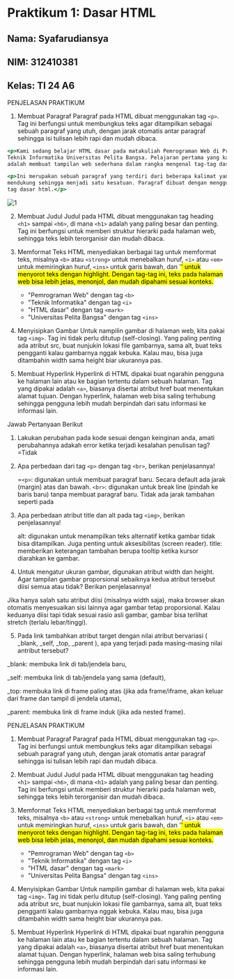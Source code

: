 # Praktikum 1: Dasar HTML

## Nama: Syafarudiansya
## NIM: 312410381
## Kelas: TI 24 A6

PENJELASAN PRAKTIKUM

1. Membuat Paragraf
   Paragraf pada HTML dibuat menggunakan tag `<p>`. Tag ini berfungsi untuk membungkus teks agar ditampilkan sebagai sebuah paragraf yang utuh, dengan jarak otomatis antar paragraf sehingga isi tulisan lebih rapi dan mudah dibaca.
   
```lab1_tag_dasar.html
<p>Kami sedang belajar HTML dasar pada matakuliah Pemrograman Web di Prodi
Teknik Informatika Universitas Pelita Bangsa. Pelajaran pertama yang kami dapat
adalah membuat tampilan web sederhana dalam rangka mengenal tag-tag dasar HTML.</p>

<p>Ini merupakan sebuah paragraf yang terdiri dari beberapa kalimat yang saling
mendukung sehingga menjadi satu kesatuan. Paragraf dibuat dengan menggunakan
tag dasar html.</p>
```
![1](Screenshots/.png)

2. Membuat Judul
   Judul pada HTML dibuat menggunakan tag heading `<h1>` sampai `<h6>`, di mana `<h1>` adalah yang paling besar dan penting. Tag ini berfungsi untuk memberi struktur hierarki pada halaman web, sehingga teks lebih terorganisir dan mudah dibaca.
3. Memformat Teks
   HTML menyediakan berbagai tag untuk memformat teks, misalnya `<b>` atau `<strong>` untuk menebalkan huruf, `<i>` atau `<em>` untuk memiringkan huruf, `<ins>` untuk garis bawah, dan '<mark>' untuk menyorot teks dengan highlight. Dengan tag-tag ini, teks pada halaman web bisa lebih jelas, menonjol, dan mudah dipahami sesuai konteks.
   
   - "Pemrograman Web" dengan tag `<b>`
   - "Teknik Informatika" dengan tag `<i>`
   - "HTML dasar" dengan tag `<mark>`
   - "Universitas Pelita Bangsa" dengan tag `<ins>`
4. Menyisipkan Gambar
   Untuk nampilin gambar di halaman web, kita pakai tag `<img>`. Tag ini tidak perlu ditutup (self-closing). Yang paling penting ada atribut src, buat nunjukin lokasi file gambarnya, sama alt, buat teks pengganti kalau gambarnya nggak kebuka. Kalau mau, bisa juga ditambahin width sama height biar ukurannya pas.
5. Membuat Hyperlink
   Hyperlink di HTML dipakai buat ngarahin pengguna ke halaman lain atau ke bagian tertentu dalam sebuah halaman. Tag yang dipakai adalah `<a>`, biasanya disertai atribut href buat menentukan alamat tujuan. Dengan hyperlink, halaman web bisa saling terhubung sehingga pengguna lebih mudah berpindah dari satu informasi ke informasi lain.


Jawab Pertanyaan Berikut
1. Lakukan perubahan pada kode sesuai dengan keinginan anda, amati perubahannya adakah
error ketika terjadi kesalahan penulisan tag?
=Tidak

2. Apa perbedaan dari tag `<p>` dengan tag `<br>`, berikan penjelasannya!
   
   =`<p>`: digunakan untuk membuat paragraf baru. Secara default ada jarak (margin) atas dan bawah.
    `<br>`: digunakan untuk break line (pindah ke baris baru) tanpa membuat paragraf baru. Tidak ada jarak tambahan seperti pada <p>
     
3. Apa perbedaan atribut title dan alt pada tag `<img>`, berikan penjelasannya!
   
   alt: digunakan untuk menampilkan teks alternatif ketika gambar tidak bisa ditampilkan. Juga penting untuk aksesibilitas (screen reader).
   title: memberikan keterangan tambahan berupa tooltip ketika kursor diarahkan ke gambar.
   
4. Untuk mengatur ukuran gambar, digunakan atribut width dan height. Agar tampilan gambar
proporsional sebaiknya kedua atribut tersebut diisi semua atau tidak? Berikan penjelasannya!

Jika hanya salah satu atribut diisi (misalnya width saja), maka browser akan otomatis menyesuaikan sisi lainnya agar gambar tetap proporsional.
Kalau keduanya diisi tapi tidak sesuai rasio asli gambar, gambar bisa terlihat stretch (terlalu lebar/tinggi).

5. Pada link tambahkan atribut target dengan nilai atribut bervariasi ( _blank, _self, _top,
_parent ), apa yang terjadi pada masing-masing nilai antribut tersebut?

 _blank: membuka link di tab/jendela baru, 

 _self: membuka link di tab/jendela yang sama (default), 

 _top: membuka link di frame paling atas (jika ada frame/iframe, akan keluar dari frame dan tampil di jendela utama), 

 _parent: membuka link di frame induk (jika ada nested frame).

PENJELASAN PRAKTIKUM

1. Membuat Paragraf
   Paragraf pada HTML dibuat menggunakan tag `<p>`. Tag ini berfungsi untuk membungkus teks agar ditampilkan sebagai sebuah paragraf yang utuh, dengan jarak otomatis antar paragraf sehingga isi tulisan lebih rapi dan mudah dibaca.
2. Membuat Judul
   Judul pada HTML dibuat menggunakan tag heading `<h1>` sampai `<h6>`, di mana `<h1>` adalah yang paling besar dan penting. Tag ini berfungsi untuk memberi struktur hierarki pada halaman web, sehingga teks lebih terorganisir dan mudah dibaca.
3. Memformat Teks
   HTML menyediakan berbagai tag untuk memformat teks, misalnya `<b>` atau `<strong>` untuk menebalkan huruf, `<i>` atau `<em>` untuk memiringkan huruf, `<ins>` untuk garis bawah, dan '<mark>' untuk menyorot teks dengan highlight. Dengan tag-tag ini, teks pada halaman web bisa lebih jelas, menonjol, dan mudah dipahami sesuai konteks.
   
   - "Pemrograman Web" dengan tag `<b>`
   - "Teknik Informatika" dengan tag `<i>`
   - "HTML dasar" dengan tag `<mark>`
   - "Universitas Pelita Bangsa" dengan tag `<ins>`
4. Menyisipkan Gambar
   Untuk nampilin gambar di halaman web, kita pakai tag `<img>`. Tag ini tidak perlu ditutup (self-closing). Yang paling penting ada atribut src, buat nunjukin lokasi file gambarnya, sama alt, buat teks pengganti kalau gambarnya nggak kebuka. Kalau mau, bisa juga ditambahin width sama height biar ukurannya pas.
5. Membuat Hyperlink
   Hyperlink di HTML dipakai buat ngarahin pengguna ke halaman lain atau ke bagian tertentu dalam sebuah halaman. Tag yang dipakai adalah `<a>`, biasanya disertai atribut href buat menentukan alamat tujuan. Dengan hyperlink, halaman web bisa saling terhubung sehingga pengguna lebih mudah berpindah dari satu informasi ke informasi lain.
